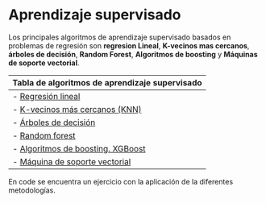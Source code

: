 # Aprendizaje supervisado

Los principales algoritmos de aprendizaje supervisado basados en problemas de regresión son **regresion Lineal**, **K-vecinos mas cercanos**, **árboles de decisión**, **Random Forest**, **Algoritmos de boosting** y **Máquinas de soporte vectorial**. 

| Tabla de algoritmos de aprendizaje supervisado|
|-----------------------------------------------|
|- [Regresión lineal](<Regresión lineal.md>)    |
|- [K-vecinos más cercanos (KNN)](<KNN.md>)     |
|- [Árboles de decisión](<Árboles de decisión.md>)|
|- [Random forest](<Random forest.md>)|
|- [Algoritmos de boosting. XGBoost](<Algoritmos de boosting.md>)|
|- [Máquina de soporte vectorial](<Máquina de soporte vectorial.md>)|

En code se encuentra un ejercicio con la aplicación de la diferentes metodologías.